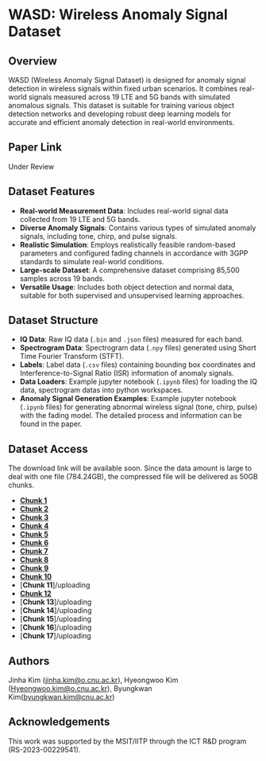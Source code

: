 
# WASD: Wireless Anomaly Signal Dataset

## Overview

WASD (Wireless Anomaly Signal Dataset) is designed for anomaly signal detection in wireless signals within fixed urban scenarios. It combines real-world signals measured across 19 LTE and 5G bands with simulated anomalous signals. This dataset is suitable for training various object detection networks and developing robust deep learning models for accurate and efficient anomaly detection in real-world environments.

## Paper Link
Under Review

## Dataset Features

* **Real-world Measurement Data**: Includes real-world signal data collected from 19 LTE and 5G bands.
* **Diverse Anomaly Signals**: Contains various types of simulated anomaly signals, including tone, chirp, and pulse signals.
* **Realistic Simulation**: Employs realistically feasible random-based parameters and configured fading channels in accordance with 3GPP standards to simulate real-world conditions.
* **Large-scale Dataset**: A comprehensive dataset comprising 85,500 samples across 19 bands.
* **Versatile Usage**: Includes both object detection and normal data, suitable for both supervised and unsupervised learning approaches.

## Dataset Structure

* **IQ Data**: Raw IQ data (`.bin` and `.json` files) measured for each band.
* **Spectrogram Data**: Spectrogram data (`.npy` files) generated using Short Time Fourier Transform (STFT).
* **Labels**: Label data (`.csv` files) containing bounding box coordinates and Interference-to-Signal Ratio (ISR) information of anomaly signals.
* **Data Loaders**: Example jupyter notebook (`.ipynb` files) for loading the IQ data, spectrogram datas into python workspaces.
* **Anomaly Signal Generation Examples**: Example jupyter notebook (`.ipynb` files) for generating abnormal wireless signal (tone, chirp, pulse) with the fading model. The detailed process and information can be found in the paper.

## Dataset Access
The download link will be available soon.
Since the data amount is large to deal with one file (784.24GB), the compressed file will be delivered as 50GB chunks.

* [**Chunk 1**](https://drive.google.com/file/d/1055_Mqq3iJJLVsYirFbKue0vz0quemtd/view?usp=drive_link)
* [**Chunk 2**](https://drive.google.com/file/d/1upenUkhVKsFYPYQg494ShImL_CmGgNYz/view?usp=drive_link)
* [**Chunk 3**](https://drive.google.com/file/d/1-7em96OKb4u4f3bOmnKWqq0iEe4bD19L/view?usp=drive_link)
* [**Chunk 4**](https://drive.google.com/file/d/1-8aqUargGx4K7RKx2O1rs-8s2_fH_AcW/view?usp=drive_link)
* [**Chunk 5**](https://drive.google.com/file/d/1-CE2wfaSP_YbT407otkhS8055aF7o4WQ/view?usp=drive_link)
* [**Chunk 6**](https://drive.google.com/file/d/1-PAfbavHwuxadLDEGF_Z-1L98mA8PON_/view?usp=drive_link)
* [**Chunk 7**](https://drive.google.com/file/d/1-PDV_f4nPDJ8e_lfiNmcwHo3THlPvyU2/view?usp=drive_link)
* [**Chunk 8**](https://drive.google.com/file/d/1-U_sTYDjCbRbm5eeK006iardzKrBWin0/view?usp=drive_link)
* [**Chunk 9**](https://drive.google.com/file/d/1-Wi8xFGUZfHc9TYjzXKi2fwf7x1m7Ohu/view?usp=drive_link)
* [**Chunk 10**](https://drive.google.com/file/d/1-_B0sLQ61jJpMn6cOZ0_IMfJ0hRTctiV/view?usp=drive_link)
* [**Chunk 11**]/uploading
* [**Chunk 12**](https://drive.google.com/file/d/1-o3vpVnyXtH7Sn1XTrh9qWsm7YEDlYzg/view?usp=drive_link)
* [**Chunk 13**]/uploading
* [**Chunk 14**]/uploading
* [**Chunk 15**]/uploading
* [**Chunk 16**]/uploading
* [**Chunk 17**]/uploading

## Authors
Jinha Kim (jinha.kim@o.cnu.ac.kr), Hyeongwoo Kim (Hyeongwoo.kim@o.cnu.ac.kr), Byungkwan Kim(byungkwan.kim@cnu.ac.kr)

## Acknowledgements
This work was supported by the MSIT/IITP through the ICT R&D program (RS-2023-00229541).
